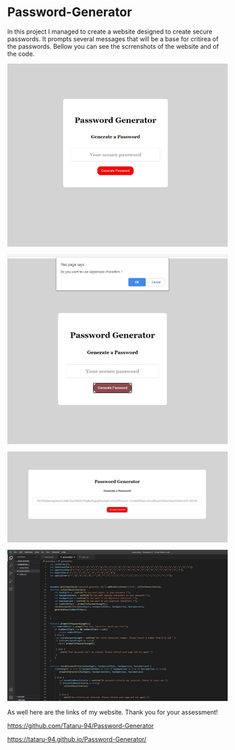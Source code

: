 # Password-Generator

In this project I managed to create a website designed to create secure passwords. It prompts several messages that will be a base for critirea of the passwords.
Bellow you can see the scrrenshots of the website and of the code.

![web screenshot](img/password_gen.JPG)

![web screenshot 2](img/password_gen1.JPG)

![web screenshot 3](img/password_gen2.JPG)

![web screenshot 4](img/password_gen3.JPG)


As well here are the links of my website. Thank you for your assessment!

https://github.com/Tataru-94/Password-Generator

https://tataru-94.github.io/Password-Generator/
